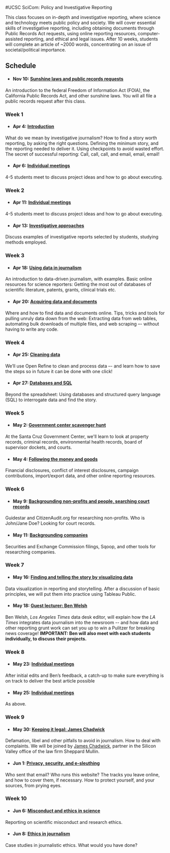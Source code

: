 
#UCSC SciCom: Policy and Investigative Reporting

This class focuses on in-depth and investigative reporting, where science and technology meets public policy and society. We will cover essential skills of investigative reporting, including obtaining documents through Public Records Act requests, using online reporting resources, computer-assisted reporting, and ethical and legal issues. After 10 weeks, students will complete an article of ~2000 words, concentrating on an issue of societal/political importance.

## Schedule


- #### Nov 10: [Sunshine laws and public records requests](public-records.html)
An introduction to the federal Freedom of Information Act (FOIA), the California Public Records Act, and other sunshine laws. You will all file a public records request after this class.

### Week 1

- #### Apr 4: [Introduction](what-is-investigative-journalism.html)
What do we mean by investigative journalism? How to find a story worth reporting, by asking the right questions. Defining the minimum story, and the reporting needed to deliver it. Using checkpoints to avoid wasted effort. The secret of successful reporting: Call, call, call, and email, email, email!

- #### Apr 6: [Individual meetings](indiv-meetings-1.html)
4-5 students meet to discuss project ideas and how to go about executing.

### Week 2

- #### Apr 11: [Individual meetings](indiv-meetings-1.html)
4-5 students meet to discuss project ideas and how to go about executing.

- #### Apr 13: [Investigative approaches](investigative-approaches.html)
Discuss examples of investigative reports selected by students, studying methods employed.

### Week 3

- #### Apr 18: [Using data in journalism](using-data-in-journalism.html)
An introduction to data-driven journalism, with examples. Basic online resources for science reporters: Getting the most out of databases of scientific literature, patents, grants, clinical trials etc.

- #### Apr 20: [Acquiring data and documents](acquiring-data.html)
Where and how to find data and documents online. Tips, tricks and tools for pulling unruly data down from the web: Extracting data from web tables, automating bulk downloads of multiple files, and web scraping –- without having to write any code.

### Week 4

- #### Apr 25: [Cleaning data](cleaning-data.html)
We’ll use Open Refine to clean and process data –- and learn how to save the steps so in future it can be done with one click!

- #### Apr 27: [Databases and SQL](databases-and-sql.html)
Beyond the spreadsheet: Using databases and structured query language (SQL) to interrogate data and find the story.

### Week 5

- #### May 2: [Government center scavenger hunt](government-center.html)
At the Santa Cruz Government Center, we'll learn to look at property records, criminal records, environmental health records, board of supervisor dockets, and courts.

- #### May 4: [Following the money and goods](follow-the-money.html)
Financial disclosures, conflict of interest disclosures, campaign contributions, import/export data, and other online reporting resources.


### Week 6

- #### May 9: [Backgrounding non-profits and people, searching court records](nonprofits-people.html)
Guidestar and CitizenAudit.org for researching non-profits. Who is John/Jane Doe? Looking for court records.

- #### May 11: [Backgrounding companies](companies.html)
Securities and Exchange Commission filings, Sqoop, and other tools for researching companies.


### Week 7

- #### May 16: [Finding and telling the story by visualizing data](data-viz.html)
Data visualization in reporting and storytelling. After a discussion of basic principles, we will put them into practice using Tableau Public.

- #### May 18: [Guest lecturer: Ben Welsh](ben-welsh.html)
Ben Welsh, *Los Angeles Times* data desk editor, will explain how the *LA Times* integrates data journalism into the newsroom -- and how data and other reporting grunt work can set you up to win a Pulitzer for breaking news coverage!
**IMPORTANT: Ben will also meet with each students individually, to discuss their projects.**


### Week 8

- #### May 23: [Individual meetings](indiv-meetings-2.html)
After initial edits and Ben’s feedback, a catch-up to make sure everything is on track to deliver the best article possible

- #### May 25: [Individual meetings](indiv-meetings-2.html)
As above.


### Week 9

- #### May 30: [Keeping it legal: James Chadwick](keep-it-legal.html)
Defamation, libel and other pitfalls to avoid in journalism. How to deal with complaints. We will be joined by [James Chadwick](https://www.sheppardmullin.com/jchadwick), partner in the Silicon Valley office of the law firm Sheppard Mullin.

- #### Jun 1: [Privacy, security, and e-sleuthing](privacy-security.html)
Who sent that email? Who runs this website? The tracks you leave online, and how to cover them, if necessary. How to protect yourself, and your sources, from prying eyes.


### Week 10

- #### Jun 6: [Misconduct and ethics in science](scientific-misconduct.html)
Reporting on scientific misconduct and research ethics.

- #### Jun 8: [Ethics in journalism](journalism-ethics.html)
Case studies in journalistic ethics. What would you have done?



















